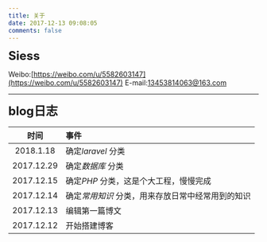 ```yaml
---
title: 关于
date: 2017-12-13 09:08:05
comments: false
---
```

<font size=5px>**Siess**</font>

Weibo:[https://weibo.com/u/5582603147](https://weibo.com/u/5582603147)
E-mail:13453814063@163.com

---

<font size=5px>**blog日志**</font>

|时间		|事件			|
|:---------:|:--------------|
|2018.1.18	|确定*laravel* 分类 |
|2017.12.29	|确定*数据库* 分类 |
|2017.12.15	|确定*PHP* 分类，这是个大工程，慢慢完成 |
|2017.12.14	|确定*常用知识* 分类，用来存放日常中经常用到的知识 |
|2017.12.13	|编辑第一篇博文	|
|2017.12.12	|开始搭建博客	|


